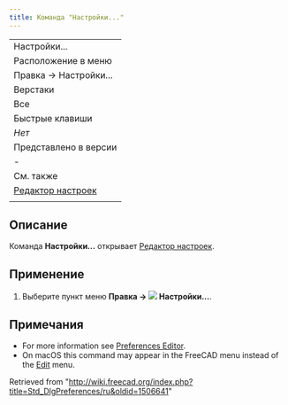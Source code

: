 ```yaml
---
title: Команда "Настройки..."
---
```

|  |
| --- |
| Настройки... |
| Расположение в меню |
| Правка → Настройки... |
| Верстаки |
| Все |
| Быстрые клавиши |
| *Нет* |
| Представлено в версии |
| - |
| См. также |
| [Редактор настроек](/Preferences_Editor/ru "Preferences Editor/ru") |
|  |

## Описание

Команда **Настройки...** открывает [Редактор настроек](/Preferences_Editor/ru "Preferences Editor/ru").

## Применение

1. Выберите пункт меню **Правка → ![](/images/Std_DlgPreferences.svg) Настройки...**.

## Примечания

* For more information see [Preferences Editor](/Preferences_Editor "Preferences Editor").
* On macOS this command may appear in the FreeCAD menu instead of the [Edit](/Std_Edit_Menu "Std Edit Menu") menu.

Retrieved from "<http://wiki.freecad.org/index.php?title=Std_DlgPreferences/ru&oldid=1506641>"